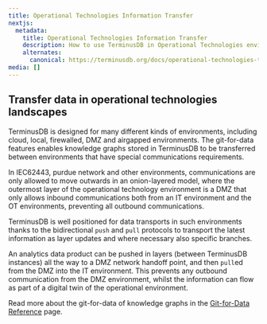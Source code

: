 ```yaml
---
title: Operational Technologies Information Transfer
nextjs:
  metadata:
    title: Operational Technologies Information Transfer
    description: How to use TerminusDB in Operational Technologies environments for IEC62443, Purdue model and other environments where network segmentation is strict.
    alternates:
      canonical: https://terminusdb.org/docs/operational-technologies-transfer/
media: []
---
```


## Transfer data in operational technologies landscapes

TerminusDB is designed for many different kinds of environments, including cloud, local, firewalled, DMZ and airgapped environments. The git-for-data features enables knowledge graphs stored in TerminusDB to be transferred between environments that have special communications requirements.

In IEC62443, purdue network and other environments, communications are only allowed to move outwards in an onion-layered model, where the outermost layer of the operational technology environment is a DMZ that only allows inbound communications both from an IT environment and the OT environments, preventing all outbound communications.

TerminusDB is well positioned for data transports in such environments thanks to the bidirectional `push` and `pull` protocols to transport the latest information as layer updates and where necessary also specific branches.

An analytics data product can be pushed in layers (between TerminusDB instances) all the way to a DMZ network handoff point, and then `pull`ed from the DMZ into the IT environment. This prevents any outbound communication from the DMZ environment, whilst the information can flow as part of a digital twin of the operational environment.

Read more about the git-for-data of knowledge graphs in the [Git-for-Data Reference](/docs/git-for-data-reference) page.